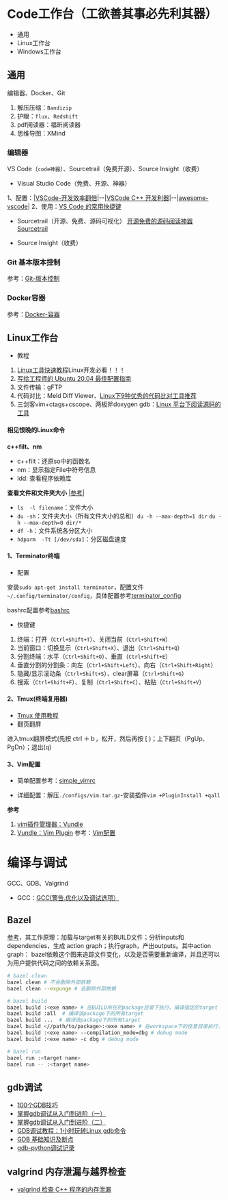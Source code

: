 # Code工作台（工欲善其事必先利其器）

- 通用
- Linux工作台
- Windows工作台
## 通用
编辑器、Docker、Git
1. 解压压缩：`Bandizip`
2. 护眼：`flux`、`Redshift`
3. pdf阅读器：福昕阅读器
4. 思维导图：XMind

### 编辑器
VS Code（`code神器`）、Sourcetrail（免费开源）、Source Insight（收费）

- Visual Studio Code（免费、开源、神器）

1、配置：|[VSCode-开发效率翻倍](https://zhuanlan.zhihu.com/p/54164612)|--|[VSCode C++ 开发利器](https://zhuanlan.zhihu.com/p/96819625)|--|[awesome-vscode](https://github.com/viatsko/awesome-vscode)|
2、使用：[VS Code 的常用快捷键](https://zhuanlan.zhihu.com/p/44044896)

- Sourcetrail（开源、免费、源码可视化）
[开源免费的源码阅读神器 Sourcetrail](https://zhuanlan.zhihu.com/p/96685579)

- Source Insight（收费）

### Git 基本版本控制
参考：[Git-版本控制](https://gitee.com/qipengh/CodeTools/tree/main/Git-版本控制.md)

### Docker容器
参考：[Docker-容器](https://gitee.com/qipengh/CodeTools/tree/main/Docker-容器.md)

## Linux工作台
- 教程
1. [Linux工具快速教程](https://linuxtools-rst.readthedocs.io/zh_CN/latest/index.html)Linux开发必看！！！
2. [写给工程师的 Ubuntu 20.04 最佳配置指南](https://sspai.com/post/60411)
3. 文件传输：gFTP
4. 代码对比：Meld Diff Viewer、[Linux下9种优秀的代码比对工具推荐](https://zhuanlan.zhihu.com/p/150576676)
5. 三剑客vim+ctags+cscope、两板斧doxygen gdb：[Linux 平台下阅读源码的工具](https://www.jianshu.com/p/09e74b05fd5d)

#### 相见恨晚的Linux命令
**c++filt、nm**
- c++filt：还原so中的函数名
- nm：显示指定File中符号信息
- ldd: 查看程序依赖库

**查看文件和文件夹大小** |[参考](https://zhuanlan.zhihu.com/p/44710698)|
- `ls  -l filename`：文件大小
- `du -sh`：文件夹大小（所有文件大小的总和）`du -h --max-depth=1 dir` `du -h --max-depth=0 dir/*`
- `df -h`：文件系统各分区大小
- `hdparm  -Tt [/dev/sda]`：分区磁盘速度

#### 1、Terminator终端
- 配置

安装`sudo apt-get install terminator`，配置文件`~/.config/terminator/config`，具体配置参考[terminator_config](https://gitee.com/qipengh/CodeTools/tree/main/configs/terminator_config)

bashrc配置参考[bashrc](https://gitee.com/qipengh/CodeTools/tree/main/configs/bashrc)

- 快捷键
1. 终端：打开（`Ctrl+Shift+T`）、关闭当前（`Ctrl+Shift+W`）
2. 当前窗口：切换显示（`Ctrl+Shift+X`）、退出（`Ctrl+Shift+Q`）
3. 分割终端：水平（`Ctrl+Shift+O`）、垂直（`Ctrl+Shift+E`）
4. 垂直分割的分割条：向左（`Ctrl+Shift+Left`）、向右（`Ctrl+Shift+Right`）
5. 隐藏/显示滚动条（`Ctrl+Shift+S`）、clear屏幕（`Ctrl+Shift+G`）
6. 搜索（`Ctrl+Shift+F`）、复制（`Ctrl+Shift+C`）、粘贴（`Ctrl+Shift+V`）

#### 2、Tmux(终端复用器)
- [Tmux 使用教程](http://www.ruanyifeng.com/blog/2019/10/tmux.html)
- 翻页翻屏

进入tmux翻屏模式(先按 ctrl ＋ｂ，松开，然后再按 [ )；上下翻页（PgUp、PgDn）；退出(q)

#### 3、Vim配置
- 简单配置参考：[simple_vimrc](https://gitee.com/qipengh/CodeTools/tree/main/configs/simple_vimrc)

- 详细配置：解压`./configs/vim.tar.gz`-安装插件`vim +PluginInstall +qall`

**参考**
1. [vim插件管理器：Vundle](https://blog.csdn.net/zhangpower1993/article/details/52184581)
2. [Vundle：Vim Plugin](https://blog.gtwang.org/linux/vundle-vim-bundle-plugin-manager/)
参考：[Vim配置](https://gitee.com/qipengh/CodeTools/tree/main/Linux/Vim)

# 编译与调试
GCC、GDB、Valgrind
- GCC：[GCC(警告.优化以及调试选项）](https://www.cnblogs.com/lsgxeva/p/7605141.html)

## Bazel

[参考](https://blog.csdn.net/A_L_A_N/article/details/88018718)，其工作原理：加载与target有关的BUILD文件；分析inputs和dependencies，生成 action graph；执行graph，产出outputs。其中action graph： bazel依赖这个图来追踪文件变化，以及是否需要重新编译，并且还可以为用户提供代码之间的依赖关系图。
```bash
# bazel clean
bazel clean # 不会删除外部依赖
bazel clean --expunge # 会删除外部依赖

# bazel build
bazel build :<exe name> # 在BUILD所在的package目录下执行，编译指定的target
bazel build :all  # 编译该package下的所有target
bazel build ...  # 编译该package下的所有target
bazel build <//path/to/package>:<exe name> # 在workspace下的任意目录执行，“//”表示workspace所在目录
bazel build :<exe name> --compilation_mode=dbg # debug mode
bazel build :<exe name> -c dbg # debug mode

# bazel run
bazel run :<target name>
bazel run -- :<target name>
```

## gdb调试
- [100个GDB技巧](https://wizardforcel.gitbooks.io/100-gdb-tips/content/index.html)
- [掌握gdb调试从入门到进阶（一）](https://zhuanlan.zhihu.com/p/100385553)
- [掌握gdb调试从入门到进阶（二）](https://zhuanlan.zhihu.com/p/100403438)
- [GDB调试教程：1小时玩转Linux gdb命令](http://c.biancheng.net/gdb/)
- [GDB 基础知识及断点
](https://www.jianshu.com/p/9f81880752cd)
- [gdb-python调试记录](https://meteorix.github.io/2019/04/30/pytorch-coredump/)

## valgrind 内存泄漏与越界检查
- [valgrind 检查 C++ 程序的内存泄漏](https://zhiqiang.org/coding/check-cpp-memory-using-valgrind.html)
